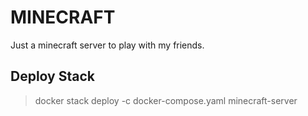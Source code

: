 # MINECRAFT
Just a minecraft server to play with my friends.

## Deploy Stack
> docker stack deploy -c docker-compose.yaml minecraft-server
